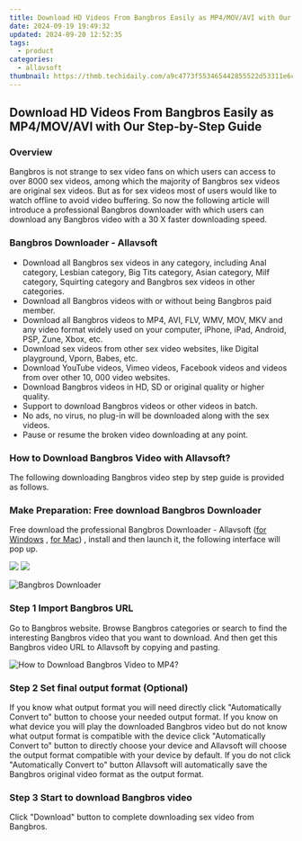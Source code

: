 ```yaml
---
title: Download HD Videos From Bangbros Easily as MP4/MOV/AVI with Our Step-by-Step Guide
date: 2024-09-19 19:49:32
updated: 2024-09-20 12:52:35
tags:
  - product
categories:
  - allavsoft
thumbnail: https://thmb.techidaily.com/a9c4773f553465442855522d53311e6c839ae2e2683158738f923e4b38285f41.jpg
---
```


## Download HD Videos From Bangbros Easily as MP4/MOV/AVI with Our Step-by-Step Guide

### Overview

Bangbros is not strange to sex video fans on which users can access to over 8000 sex videos, among which the majority of Bangbros sex videos are original sex videos. But as for sex videos most of users would like to watch offline to avoid video buffering. So now the following article will introduce a professional Bangbros downloader with which users can download any Bangbros video with a 30 X faster downloading speed.

### Bangbros Downloader - Allavsoft

* Download all Bangbros sex videos in any category, including Anal category, Lesbian category, Big Tits category, Asian category, Milf category, Squirting category and Bangbros sex videos in other categories.
* Download all Bangbros videos with or without being Bangbros paid member.
* Download all Bangbros videos to MP4, AVI, FLV, WMV, MOV, MKV and any video format widely used on your computer, iPhone, iPad, Android, PSP, Zune, Xbox, etc.
* Download sex videos from other sex video websites, like Digital playground, Vporn, Babes, etc.
* Download YouTube videos, Vimeo videos, Facebook videos and videos from over other 10, 000 video websites.
* Download Bangbros videos in HD, SD or original quality or higher quality.
* Support to download Bangbros videos or other videos in batch.
* No ads, no virus, no plug-in will be downloaded along with the sex videos.
* Pause or resume the broken video downloading at any point.

### How to Download Bangbros Video with Allavsoft?

The following downloading Bangbros video step by step guide is provided as follows.

### Make Preparation: Free download Bangbros Downloader

Free download the professional Bangbros Downloader - Allavsoft ([for Windows](https://tools.techidaily.com/allavsoft/products/) , [for Mac](https://tools.techidaily.com/allavsoft/products/)) , install and then launch it, the following interface will pop up.

[![](https://www.allavsoft.com/how-to/../images/how-to/free-download-win.jpg)](https://tools.techidaily.com/allavsoft/products/) [![](https://www.allavsoft.com/how-to/../images/how-to/free-download-mac.jpg)](https://tools.techidaily.com/allavsoft/products/)

![Bangbros Downloader](https://www.allavsoft.com/how-to/../images/allavsoft/screen-shot-600.jpg)

### Step 1 Import Bangbros URL

Go to Bangbros website. Browse Bangbros categories or search to find the interesting Bangbros video that you want to download. And then get this Bangbros video URL to Allavsoft by copying and pasting.

![How to Download Bangbros Video to MP4?](https://www.allavsoft.com/how-to/../images/how-to/download-rtmp-video/download-rtmp-video.jpg)

### Step 2 Set final output format (Optional)

If you know what output format you will need directly click "Automatically Convert to" button to choose your needed output format. If you know on what device you will play the downloaded Bangbros video but do not know what output format is compatible with the device click "Automatically Convert to" button to directly choose your device and Allavsoft will choose the output format compatible with your device by default. If you do not click "Automatically Convert to" button Allavsoft will automatically save the Bangbros original video format as the output format.

### Step 3 Start to download Bangbros video

Click "Download" button to complete downloading sex video from Bangbros.

<ins class="adsbygoogle"
     style="display:block"
     data-ad-format="autorelaxed"
     data-ad-client="ca-pub-7571918770474297"
     data-ad-slot="1223367746"></ins>



<ins class="adsbygoogle"
     style="display:block"
     data-ad-client="ca-pub-7571918770474297"
     data-ad-slot="8358498916"
     data-ad-format="auto"
     data-full-width-responsive="true"></ins>
